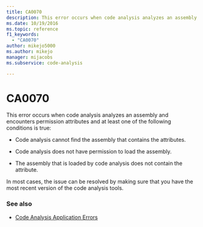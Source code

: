 ```yaml
---
title: CA0070
description: This error occurs when code analysis analyzes an assembly and encounters permission attributes and certain conditions are true.
ms.date: 10/19/2016
ms.topic: reference
f1_keywords:
  - "CA0070"
author: mikejo5000
ms.author: mikejo
manager: mijacobs
ms.subservice: code-analysis

---
```


# CA0070

This error occurs when code analysis analyzes an assembly and encounters permission attributes and at least one of the following conditions is true:

- Code analysis cannot find the assembly that contains the attributes.

- Code analysis does not have permission to load the assembly.

- The assembly that is loaded by code analysis does not contain the attribute.

In most cases, the issue can be resolved by making sure that you have the most recent version of the code analysis tools.

### See also

- [Code Analysis Application Errors](../code-quality/code-analysis-application-errors.md)
